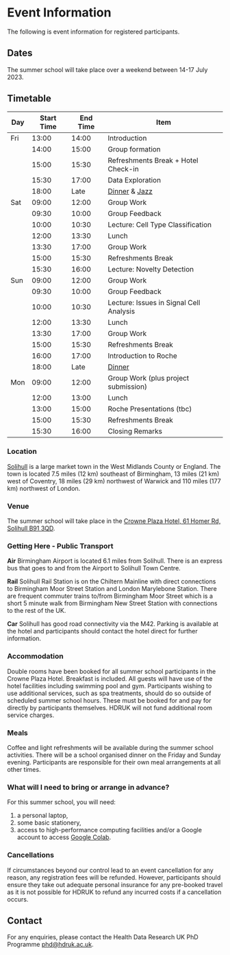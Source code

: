 # Event Information

The following is event information for registered participants.

## Dates

The summer school will take place over a weekend between 14-17 July 2023. 

## Timetable

|Day|Start Time|End Time|Item|
|---|----------|--------|----|
|Fri|13:00|14:00|Introduction|
|      |14:00|15:00|Group formation|
|      |15:00|15:30|Refreshments Break + Hotel Check-in|
|      |15:30|17:00|Data Exploration|
|      |18:00|Late |[Dinner](https://tastecollectivesolihull.co.uk/) & [Jazz](https://solihullbid.co.uk/events/solihull-jazz-festival-2023/)| 
|Sat|09:00|12:00|Group Work|
|   |09:30|10:00|Group Feedback|
|   |10:00|10:30|Lecture: Cell Type Classification|
|   |12:00|13:30|Lunch|
|   |13:30|17:00|Group Work|
|   |15:00|15:30|Refreshments Break|
|   |15:30|16:00|Lecture: Novelty Detection|
|Sun|09:00|12:00|Group Work|
|   |09:30|10:00|Group Feedback|
|   |10:00|10:30|Lecture: Issues in Signal Cell Analysis|
|   |12:00|13:30|Lunch|
|   |13:30|17:00|Group Work|
|   |15:00|15:30|Refreshments Break|
|   |16:00|17:00|Introduction to Roche|
|   |18:00|Late |[Dinner]([https://tastecollectivesolihull.co.uk/](https://tapandtandoor.co.uk/))| 
|Mon|09:00|12:00|Group Work (plus project submission)|
|   |12:00|13:00|Lunch|
|   |13:00|15:00|Roche Presentations (tbc)|
|   |15:00|15:30|Refreshments Break|
|   |15:30|16:00|Closing Remarks|


### Location

[Solihull](https://en.wikipedia.org/wiki/Solihull) is a large market town in the West Midlands County or England. The town is located 7.5 miles (12 km) southeast of Birmingham, 13 miles (21 km) west of Coventry, 18 miles (29 km) northwest of Warwick and 110 miles (177 km) northwest of London.

### Venue

The summer school will take place in the [Crowne Plaza Hotel, 61 Homer Rd, Solihull B91 3QD](https://www.ihg.com/crowneplaza/hotels/gb/en/solihull/bhxsl/hoteldetail).

### Getting Here - Public Transport 

**Air** Birmingham Airport is located 6.1 miles from Solihull. There is an express bus that goes to and from the Airport to Solihull Town Centre.

**Rail** Solihull Rail Station is on the Chiltern Mainline with direct connections to Birmingham Moor Street Station and London Marylebone Station. There are frequent commuter trains to/from Birmingham Moor Street which is a short 5 minute walk from Birmingham New Street Station with connections to the rest of the UK.

**Car** Solihull has good road connectivity via the M42. Parking is available at the hotel and participants should contact the hotel direct for further information.

### Accommodation

Double rooms have been booked for all summer school participants in the Crowne Plaza Hotel. Breakfast is included. All guests will have use of the hotel facilities including swimming pool and gym. Participants wishing to use additional services, such as spa treatments, should do so outside of scheduled summer school hours. These must be booked for and pay for directly by participants themselves. HDRUK will not fund additional room service charges.

### Meals

Coffee and light refreshments will be available during the summer school activities. There will be a school organised dinner on the Friday and Sunday evening. Participants are responsible for their own meal arrangements at all other times.

### What will I need to bring or arrange in advance?

For this summer school, you will need:

1. a personal laptop,
2. some basic stationery,
3. access to high-performance computing facilities and/or a Google account to access [Google Colab](https://colab.research.google.com/).

### Cancellations

If circumstances beyond our control lead to an event cancellation for any reason, any registration fees will be refunded. However, participants should ensure they take out adequate personal insurance for any pre-booked travel as it is not possible for HDRUK to refund any incurred costs if a cancellation occurs.

## Contact

For any enquiries, please contact the Health Data Research UK PhD Programme [phd@hdruk.ac.uk](phd@hdruk.ac.uk).
